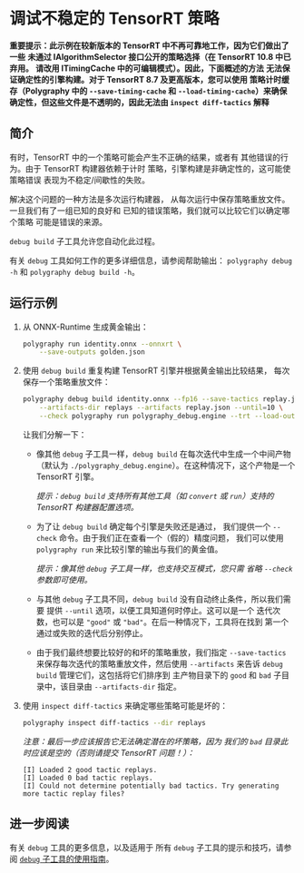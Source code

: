# 调试不稳定的 TensorRT 策略

**重要提示：此示例在较新版本的 TensorRT 中不再可靠地工作，因为它们做出了一些**
    **未通过 IAlgorithmSelector 接口公开的策略选择（在 TensorRT 10.8 中已弃用。**
    **请改用 ITimingCache 中的可编辑模式）。因此，下面概述的方法**
    **无法保证确定性的引擎构建。对于 TensorRT 8.7 及更高版本，您可以使用**
    **策略计时缓存（Polygraphy 中的 `--save-timing-cache` 和 `--load-timing-cache`）来确保**
    **确定性，但这些文件是不透明的，因此无法由 `inspect diff-tactics` 解释**

## 简介

有时，TensorRT 中的一个策略可能会产生不正确的结果，或者有
其他错误的行为。由于 TensorRT 构建器依赖于计时
策略，引擎构建是非确定性的，这可能使策略错误
表现为不稳定/间歇性的失败。

解决这个问题的一种方法是多次运行构建器，
从每次运行中保存策略重放文件。一旦我们有了一组已知的良好和
已知的错误策略，我们就可以比较它们以确定哪个策略
可能是错误的来源。

`debug build` 子工具允许您自动化此过程。

有关 `debug` 工具如何工作的更多详细信息，请参阅帮助输出：
`polygraphy debug -h` 和 `polygraphy debug build -h`。


## 运行示例

1.  从 ONNX-Runtime 生成黄金输出：

    ```bash
    polygraphy run identity.onnx --onnxrt \
        --save-outputs golden.json
    ```

2.  使用 `debug build` 重复构建 TensorRT 引擎并根据黄金输出比较结果，
    每次保存一个策略重放文件：

    ```bash
    polygraphy debug build identity.onnx --fp16 --save-tactics replay.json \
        --artifacts-dir replays --artifacts replay.json --until=10 \
        --check polygraphy run polygraphy_debug.engine --trt --load-outputs golden.json
    ```

    让我们分解一下：

    -   像其他 `debug` 子工具一样，`debug build` 在每次迭代中生成一个中间产物
        （默认为 `./polygraphy_debug.engine`）。在这种情况下，这个产物是一个 TensorRT 引擎。

        *提示：`debug build` 支持所有其他工具（如 `convert` 或 `run`）支持的 TensorRT 构建器配置选项。*

    -   为了让 `debug build` 确定每个引擎是失败还是通过，
        我们提供一个 `--check` 命令。由于我们正在查看一个（假的）精度问题，
        我们可以使用 `polygraphy run` 来比较引擎的输出与我们的黄金值。

        *提示：像其他 `debug` 子工具一样，也支持交互模式，您只需*
            *省略 `--check` 参数即可使用。*

    -   与其他 `debug` 子工具不同，`debug build` 没有自动终止条件，所以我们需要
        提供 `--until` 选项，以便工具知道何时停止。这可以是一个
        迭代次数，也可以是 `"good"` 或 `"bad"`。在后一种情况下，工具将在找到
        第一个通过或失败的迭代后分别停止。

    -   由于我们最终想要比较好的和坏的策略重放，我们指定 `--save-tactics`
        来保存每次迭代的策略重放文件，然后使用 `--artifacts` 来告诉 `debug build`
        管理它们，这包括将它们排序到
        主产物目录下的 `good` 和 `bad` 子目录中，该目录由 `--artifacts-dir` 指定。


3.  使用 `inspect diff-tactics` 来确定哪些策略可能是坏的：

    ```bash
    polygraphy inspect diff-tactics --dir replays
    ```

    *注意：最后一步应该报告它无法确定潜在的坏策略，因为*
        *我们的 `bad` 目录此时应该是空的（否则请提交 TensorRT 问题！）：*

    <!-- Polygraphy Test: Ignore Start -->
    ```
    [I] Loaded 2 good tactic replays.
    [I] Loaded 0 bad tactic replays.
    [I] Could not determine potentially bad tactics. Try generating more tactic replay files?
    ```
    <!-- Polygraphy Test: Ignore End -->


## 进一步阅读

有关 `debug` 工具的更多信息，以及适用于
所有 `debug` 子工具的提示和技巧，请参阅
[`debug` 子工具的使用指南](../../../../how-to/use_debug_subtools_effectively.md)。
